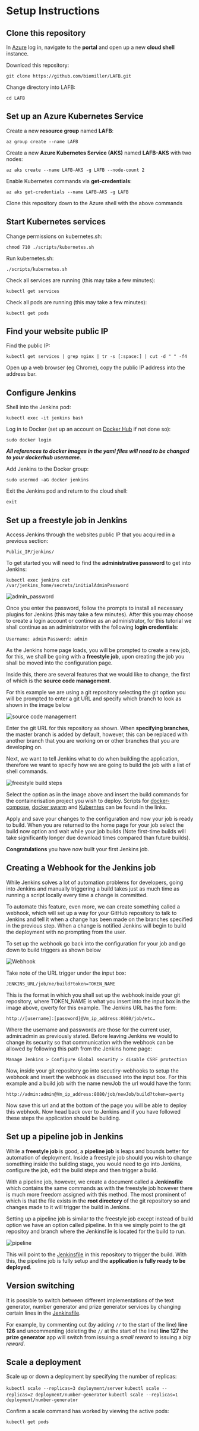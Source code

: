 # Setup Instructions

## Clone this repository

In [Azure](https://azure.microsoft.com/en-gb/) log in, navigate to the **portal** and open up a new **cloud shell** instance.

Download this repository:

`git clone https://github.com/biomiller/LAFB.git`

Change directory into LAFB:

`cd LAFB`

## Set up an Azure Kubernetes Service

Create a new **resource group** named **LAFB**:

`az group create --name LAFB`

Create a new **Azure Kubernetes Service (AKS)** named **LAFB-AKS** with two nodes:

`az aks create --name LAFB-AKS -g LAFB --node-count 2`

Enable Kubernetes commands via **get-credentials**:

`az aks get-credentials --name LAFB-AKS -g LAFB`

Clone this repository down to the Azure shell with the above commands

## Start Kubernetes services

Change permissions on kubernetes.sh:

`chmod 710 ./scripts/kubernetes.sh`

Run kubernetes.sh:

`./scripts/kubernetes.sh`

Check all services are running (this may take a few minutes):

`kubectl get services`

Check all pods are running (this may take a few minutes):

`kubectl get pods`

## Find your website public IP

Find the public IP:

`kubectl get services | grep nginx | tr -s [:space:] | cut -d " " -f4`

Open up a web browser (eg Chrome), copy the public IP address into the address bar.

## Configure Jenkins

Shell into the Jenkins pod:

`kubectl exec -it jenkins bash`

Log in to Docker (set up an account on [Docker Hub](https://hub.docker.com/) if not done so):

`sudo docker login`

**_All references to docker images in the yaml files will need to be changed to your dockerhub username._**

Add Jenkins to the Docker group:

`sudo usermod -aG docker jenkins`

Exit the Jenkins pod and return to the cloud shell:

`exit`

## Set up a freestyle job in Jenkins
Access Jenkins through the websites public IP that you acquired in a previous section: 

`Public_IP/jenkins/`

To get started you will need to find the **administrative password** to get into Jenkins: 

`kubectl exec jenkins cat /var/jenkins_home/secrets/initialAdminPassword`

![admin_password](https://github.com/biomiller/LAFB/blob/readme/readme_images/admin_password.png)

Once you enter the password, follow the prompts to install all necessary plugins for Jenkins (this may take a few minutes).
After this you may choose to create a login account or continue as an administrator, for this tutorial we shall continue as an administrator with the following **login credentials**:

`Username: admin`
`Password: admin`

As the Jenkins home page loads, you will be prompted to create a new job, for this, we shall be going with a **freestyle job**, upon creating the job you shall be moved into the configuration page.

Inside this, there are several features that we would like to change, the first of which is the **source code management**.

For this example we are using a git repository selecting the git option you will be prompted to enter a git URL and specify which branch to look as shown in the image below

![source code management](https://github.com/biomiller/LAFB/blob/readme/readme_images/scm.png)

Enter the git URL for this repository as shown. When **specifying branches**, the master branch is added by default, however, this can be replaced with another branch that you are working on or other branches that you are developing on.

Next, we want to tell Jenkins what to do when building the application, therefore we want to specify how we are going to build the job with a list of shell commands.

![freestyle build steps](https://github.com/biomiller/LAFB/blob/readme/readme_images/build-step.png)

Select the option as in the image above and insert the build commands for the containerisation project you wish to deploy. Scripts for [docker-compose](https://github.com/biomiller/LAFB/blob/master/scripts/compose.sh), [docker swarm](https://github.com/biomiller/LAFB/blob/master/scripts/swarm.sh) and [Kuberntes](https://github.com/biomiller/LAFB/blob/master/scripts/kubernetes.sh) can be found in the links. 

Apply and save your changes to the configuration and now your job is ready to build. When you are returned to the home page for your job select the build now option and wait while your job builds (Note first-time builds will take significantly longer due download times compared than future builds).

**Congratulations** you have now built your first Jenkins job.

## Creating a Webhook for the Jenkins job

While Jenkins solves a lot of automation problems for developers, going into Jenkins and manually triggering a build takes just as much time as running a script locally every time a change is committed.

To automate this feature, even more, we can create something called a webhook, which will set up a way for your GitHub repository to talk to Jenkins and tell it when a change has been made on the branches specified in the previous step. When a change is notified Jenkins will begin to build the deployment with no prompting from the user.

To set up the webhook go back into the configuration for your job and go down to build triggers as shown below

![Webhook](https://github.com/biomiller/LAFB/blob/readme/readme_images/token.png)

Take note of the URL trigger under the input box:

`JENKINS_URL/job/ne/build?token=TOKEN_NAME`

This is the format in which you shall set up the webhook inside your git repository, where TOKEN_NAME is what you insert into the input box in the image above, qwerty for this example. The Jenkins URL has the form: 

`http://[username]:[password]@Vm_ip_address:8080/job/etc…`

Where the username and passwords are those for the current user, admin:admin as previously stated.
Before leaving Jenkins we would to change its security so that communication with the webhook can be allowed by following this path from the Jenkins home page: 

`Manage Jenkins > Configure Global security > disable CSRF protection`

Now, inside your git repository go into secutiry-webhooks to setup the webhook and insert the webhook as discussed into the input box. For this example and a build job with the name newJob the url would have the form: 

 `http://admin:admin@Vm_ip_address:8080/job/newJob/build?token=qwerty`

Now save this url and at the bottom of the page you will be able to deploy this webhook. Now head back over to Jenkins and if you have followed these steps the application should be building.


## Set up a pipeline job in Jenkins

While a **freestyle job** is good, a **pipeline job** is leaps and bounds better for automation of deployment. Inside a freestyle job should you wish to change something inside the building stage, you would need to go into Jenkins, configure the job, edit the build steps and then trigger a build. 

With a pipeline job, however, we create a document called a **Jenkinsfile** which contains the same commands as with the freestyle job however there is much more freedom assigned with this method. The most prominent of which is that the file exists in the **root directory** of the git repository so and changes made to it will trigger the build in Jenkins. 

Setting up a pipeline job is similar to the freestyle job except instead of build option we have an option called pipeline. In this we simply point to the git repositoy and branch where the Jenkinsfile is located for the build to run.

![pipeline](https://github.com/biomiller/LAFB/blob/readme/readme_images/pipeline.png)

This will point to the [Jenkinsfile](https://github.com/biomiller/LAFB/blob/master/Jenkinsfile) in this repository to trigger the build. With this, the pipeline job is fully setup and the **application is fully ready to be deployed**.

## Version switching

It is possible to switch between different implementations of the text generator, number generator and prize generator services by changing certain lines in the [Jenkinsfile](https://github.com/biomiller/LAFB/blob/master/Jenkinsfile).

For example, by commenting out (by adding `//` to the start of the line) **line 126** and uncommenting (deleting the `//` at the start of the line) **line 127** the **prize generator** app will switch from issuing a *small reward* to issuing a *big reward*.

## Scale a deployment

Scale up or down a deployment by specifying the number of replicas:

`kubectl scale --replicas=3 deployment/server`
`kubectl scale --replicas=2 deployment/number-generator`
`kubectl scale --replicas=1 deployment/number-generator`

Confirm a scale command has worked by viewing the active pods:

`kubectl get pods`
